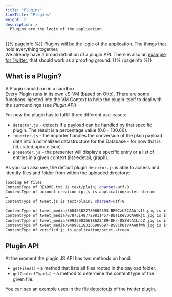 ```yaml
---
title: "Plugins"
linkTitle: "Plugins"
weight: 2
description: >
  Plugins are the logic of the application.
---
```


{{% pageinfo %}}
Plugins will be the logic of the application. The things that hold everything together.  
We already have a broad definition of a plugin API. There is also an [example for Twitter](https://github.com/meta-view/data-import/tree/master/plugins/twitter.com), that should work as a proofing ground.
{{% /pageinfo %}}

## What is a Plugin?

A Plugin should run in a sandbox.  
Every Plugin runs in its own JS-VM (based on [Otto](https://github.com/robertkrimen/otto)).
There are some functions injected into the VM Context to help the plugin itself to deal with the surroundings (see _Plugin API_)

For now the plugin has to fulfill three different use-cases:

* `detector.js` - detects if a payload can be handled by that specific plugin. The result is a percentage value (0.0 - 100.00).
* `importer.js` - the importer handles the conversion of the plain payload data into a normalized datastructure for the Database - for now that is (id,crated,update,json).
* `presenter.js` - the presenter will display a specific entry or a list of entries in a given context (list->detail, graph).

As you can also see, the default plugin `detector.js` is able to access and identify files and folder from within the uploaded directory:

```bash
loading 64 files
ContentType of README.txt is text/plain; charset=utf-8
ContentType of account-creation-ip.js is application/octet-stream
…
ContentType of tweet.js is text/plain; charset=utf-8
…
ContentType of tweet_media/368453822730862593-BR0CzLSCAAAfv1l.png is image/png
ContentType of tweet_media/878731487729811457-DBTIKevUQAAURjC.jpg is image/jpeg
ContentType of tweet_media/899359035618623489-DHr-Q58WsAILnJZ.jpg is image/jpeg
ContentType of tweet_media/949981183256989697-DS8CkUzV4AA8fWh.jpg is image/jpeg
ContentType of verified.js is application/octet-stream
```

## Plugin API

At the moment the plugin JS API has two methods on hand:  

* `getFiles()` - a method that lists all files rooted in the payload folder.
* `getContentType(…)` - a method to determine the content type of the given file.

You can see an example uses in the file [detector.js](plugins/twitter.com/detector.js) of the twitter plugin.
